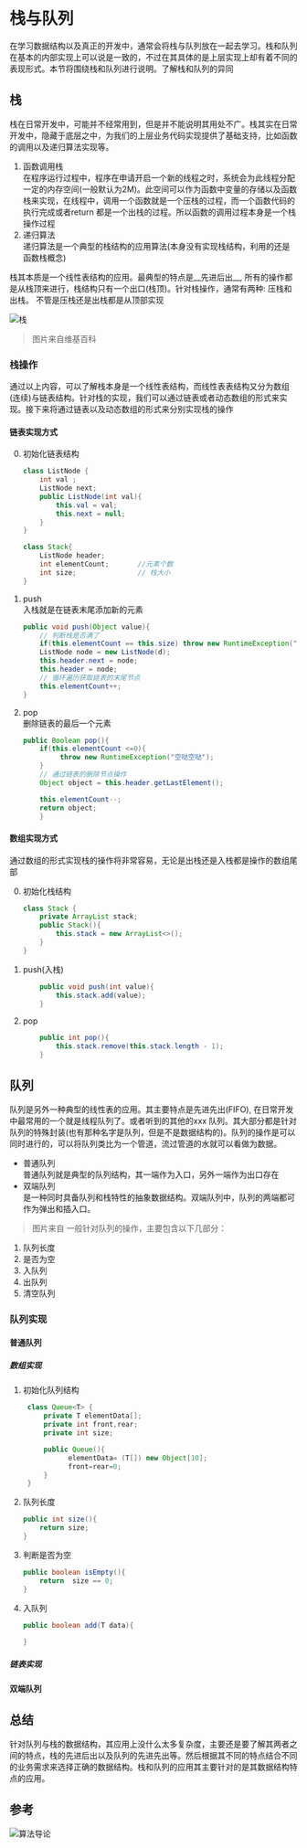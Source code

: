 #  栈与队列  

在学习数据结构以及真正的开发中，通常会将栈与队列放在一起去学习。栈和队列在基本的内部实现上可以说是一致的，不过在其具体的是上层实现上却有着不同的表现形式。本节将围绕栈和队列进行说明。了解栈和队列的异同    

## 栈  
栈在日常开发中，可能并不经常用到，但是并不能说明其用处不广。栈其实在日常开发中，隐藏于底层之中，为我们的上层业务代码实现提供了基础支持，比如函数的调用以及递归算法实现等。  
1. 函数调用栈  
    在程序运行过程中，程序在申请开启一个新的线程之时，系统会为此线程分配一定的内存空间(一般默认为2M)。此空间可以作为函数中变量的存储以及函数栈来实现，在线程中，调用一个函数就是一个压栈的过程，而一个函数代码的执行完成或者return 都是一个出栈的过程。所以函数的调用过程本身是一个栈操作过程    
2. 递归算法  
    递归算法是一个典型的栈结构的应用算法(本身没有实现栈结构，利用的还是函数栈概念)    

栈其本质是一个线性表结构的应用。最典型的特点是__先进后出__, 所有的操作都是从栈顶来进行，栈结构只有一个出口(栈顶)。针对栈操作，通常有两种: 压栈和出栈。 不管是压栈还是出栈都是从顶部实现   

![栈](http://ozjlhf9e0.bkt.clouddn.com/20180312152086333361965.png)
> 图片来自维基百科   


### 栈操作 
通过以上内容，可以了解栈本身是一个线性表结构，而线性表表结构又分为数组(连续)与链表结构。针对栈的实现，我们可以通过链表或者动态数组的形式来实现。接下来将通过链表以及动态数组的形式来分别实现栈的操作  

#### 链表实现方式  
0. 初始化链表结构      

    ```java     
    class ListNode {
        int val ;
        ListNode next;
        public ListNode(int val){
            this.val = val;
            this.next = null;
        }
    }

    class Stack{
        ListNode header;
        int elementCount;       //元素个数
        int size;               // 栈大小
    }
    ```

1. push    
    入栈就是在链表末尾添加新的元素    

    ```java 
    public void push(Object value){
        // 判断栈是否满了 
        if(this.elementCount == this.size) throw new RuntimeException("满啦满啦");  
        ListNode node = new ListNode(d);
        this.header.next = node;
        this.header = node;
        // 循环遍历获取链表的末尾节点
        this.elementCount++;
    }
    ```

2. pop    
    删除链表的最后一个元素    

    ```java 
    public Boolean pop(){
        if(this.elementCount <=0){
             throw new RuntimeException("空哒空哒");  
        }
        // 通过链表的删除节点操作 
        Object object = this.header.getLastElement();

        this.elementCount--;
        return object;
        }
    ```


#### 数组实现方式  
通过数组的形式实现栈的操作将非常容易，无论是出栈还是入栈都是操作的数组尾部    

0. 初始化栈结构    

    ```java 
    class Stack {
        private ArrayList stack;
        public Stack(){
            this.stack = new ArrayList<>();
        }
    }

    ```
1. push(入栈)    

    ```java  
        public void push(int value){
            this.stack.add(value);
        }
    ```
2. pop     

    ```java 
        public int pop(){
            this.stack.remove(this.stack.length - 1);
        }
    ```


## 队列 
队列是另外一种典型的线性表的应用。其主要特点是先进先出(FIFO), 在日常开发中最常用的一个就是线程队列了。或者听到的其他的xxx 队列。其大部分都是针对队列的特殊封装(也有那种名字是队列，但是不是数据结构的)。队列的操作是可以同时进行的，可以将队列类比为一个管道，流过管道的水就可以看做为数据。   
* 普通队列  
    普通队列就是典型的队列结构，其一端作为入口，另外一端作为出口存在
* 双端队列  
    是一种同时具备队列和栈特性的抽象数据结构。双端队列中，队列的两端都可作为弹出和插入口。
![]()  
> 图片来自
一般针对队列的操作，主要包含以下几部分：  
1. 队列长度  
2. 是否为空 
3. 入队列  
4. 出队列 
5. 清空队列 


### 队列实现  
#### 普通队列
#####  数组实现  

1. 初始化队列结构    
    ```java 
     class Queue<T> {
         private T elementData[];
         private int front,rear;
         private int size;

         public Queue(){
               elementData= (T[]) new Object[10];
               front=rear=0;
         }
     } 
    ```
2. 队列长度    
    ```java 
    public int size(){
        return size;
    }
    ```
3. 判断是否为空    
    ```java 
    public boolean isEmpty(){
        return  size == 0;
    }
    ```
4. 入队列    
    ```java 
    public boolean add(T data){
        
    }


    ```

#####  链表实现  

#### 双端队列 


## 总结  
针对队列与栈的数据结构，其应用上没什么太多复杂度，主要还是要了解其两者之间的特点，栈的先进后出以及队列的先进先出等。然后根据其不同的特点结合不同的业务需求来选择正确的数据结构。栈和队列的应用其主要针对的是其数据结构特点的应用。

## 参考 
![算法导论]()

